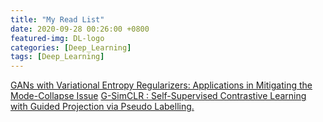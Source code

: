 ```yaml
---
title: "My Read List"
date: 2020-09-28 00:26:00 +0800
featured-img: DL-logo
categories: [Deep_Learning]
tags: [Deep_Learning]
---
```

[GANs with Variational Entropy Regularizers: Applications in Mitigating the Mode-Collapse Issue](https://arxiv.org/abs/2009.11921)
[G-SimCLR : Self-Supervised Contrastive Learning with Guided Projection via Pseudo Labelling.](https://arxiv.org/abs/2009.12007)
